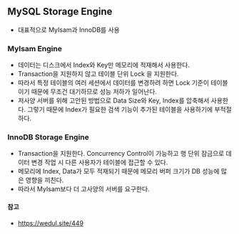 ## MySQL Storage Engine
- 대표적으로 MyIsam과 InnoDB를 사용

### MyIsam Engine
- 데이터는 디스크에서 Index와 Key만 메모리에 적재해서 사용한다. 
- Transaction을 지원하지 않고 테이블 단위 Lock 을 지원한다. 
- 따라서 특정 테이블의 여러 세션에서 데이터를 변경하려 하면 Lock 기준이 테이블이기 때문에 무조건 대기하므로 성능 저하가 일어난다.
- 저사양 서버를 위해 고안된 방법으로 Data Size와 Key, Index를 압축해서 사용한다. 그렇기 때문에 Index가 필요한 검색 기능이 추가된 테이블을 사용하기에 부적절하다.

### InnoDB Storage Engine
- Transaction을 지원한다. Concurrency Control이 가능하고 행 단위 잠금으로 데이터 변경 작업 시 다른 사용자가 테이블에 접근할 수 있다. 
- 메모리에 Index, Data가 모두 적재되기 때문에 메모리 버퍼 크기가 DB 성능에 많은 영향을 끼친다.
- 따라서 MyIsam보다 더 고사양의 서버를 요구한다.

#### 참고 
- https://wedul.site/449